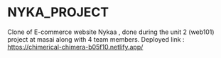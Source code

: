 # NYKA_PROJECT
Clone of E-commerce website Nykaa , done during the unit 2 (web101) project at masai along with 4 team members.
Deployed link :
https://chimerical-chimera-b05f10.netlify.app/
